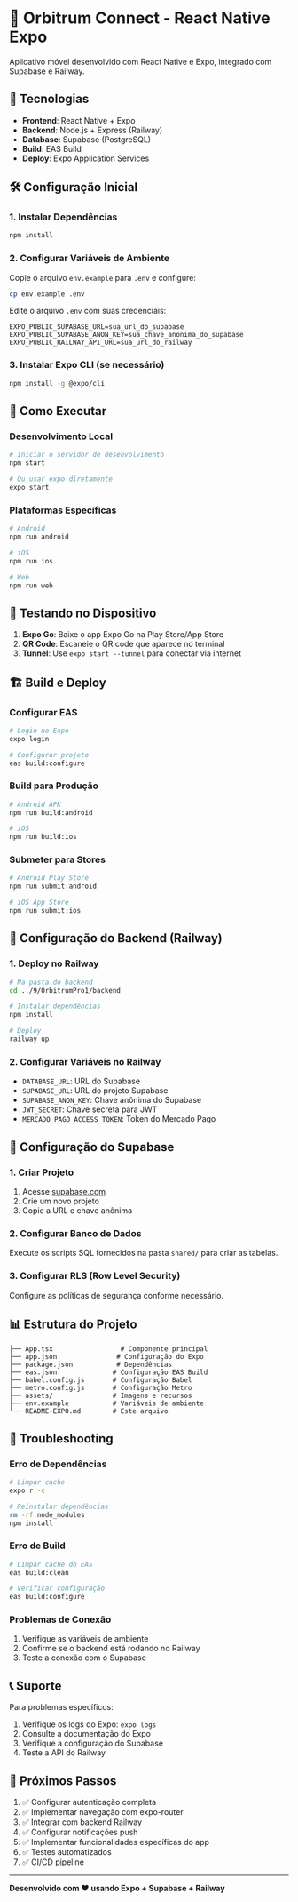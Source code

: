 # 🚀 Orbitrum Connect - React Native Expo

Aplicativo móvel desenvolvido com React Native e Expo, integrado com Supabase e Railway.

## 📱 Tecnologias

- **Frontend**: React Native + Expo
- **Backend**: Node.js + Express (Railway)
- **Database**: Supabase (PostgreSQL)
- **Build**: EAS Build
- **Deploy**: Expo Application Services

## 🛠️ Configuração Inicial

### 1. Instalar Dependências

```bash
npm install
```

### 2. Configurar Variáveis de Ambiente

Copie o arquivo `env.example` para `.env` e configure:

```bash
cp env.example .env
```

Edite o arquivo `.env` com suas credenciais:

```env
EXPO_PUBLIC_SUPABASE_URL=sua_url_do_supabase
EXPO_PUBLIC_SUPABASE_ANON_KEY=sua_chave_anonima_do_supabase
EXPO_PUBLIC_RAILWAY_API_URL=sua_url_do_railway
```

### 3. Instalar Expo CLI (se necessário)

```bash
npm install -g @expo/cli
```

## 🚀 Como Executar

### Desenvolvimento Local

```bash
# Iniciar o servidor de desenvolvimento
npm start

# Ou usar expo diretamente
expo start
```

### Plataformas Específicas

```bash
# Android
npm run android

# iOS
npm run ios

# Web
npm run web
```

## 📱 Testando no Dispositivo

1. **Expo Go**: Baixe o app Expo Go na Play Store/App Store
2. **QR Code**: Escaneie o QR code que aparece no terminal
3. **Tunnel**: Use `expo start --tunnel` para conectar via internet

## 🏗️ Build e Deploy

### Configurar EAS

```bash
# Login no Expo
expo login

# Configurar projeto
eas build:configure
```

### Build para Produção

```bash
# Android APK
npm run build:android

# iOS
npm run build:ios
```

### Submeter para Stores

```bash
# Android Play Store
npm run submit:android

# iOS App Store
npm run submit:ios
```

## 🔧 Configuração do Backend (Railway)

### 1. Deploy no Railway

```bash
# Na pasta do backend
cd ../9/OrbitrumPro1/backend

# Instalar dependências
npm install

# Deploy
railway up
```

### 2. Configurar Variáveis no Railway

- `DATABASE_URL`: URL do Supabase
- `SUPABASE_URL`: URL do projeto Supabase
- `SUPABASE_ANON_KEY`: Chave anônima do Supabase
- `JWT_SECRET`: Chave secreta para JWT
- `MERCADO_PAGO_ACCESS_TOKEN`: Token do Mercado Pago

## 🔐 Configuração do Supabase

### 1. Criar Projeto

1. Acesse [supabase.com](https://supabase.com)
2. Crie um novo projeto
3. Copie a URL e chave anônima

### 2. Configurar Banco de Dados

Execute os scripts SQL fornecidos na pasta `shared/` para criar as tabelas.

### 3. Configurar RLS (Row Level Security)

Configure as políticas de segurança conforme necessário.

## 📊 Estrutura do Projeto

```
├── App.tsx                 # Componente principal
├── app.json               # Configuração do Expo
├── package.json           # Dependências
├── eas.json              # Configuração EAS Build
├── babel.config.js       # Configuração Babel
├── metro.config.js       # Configuração Metro
├── assets/               # Imagens e recursos
├── env.example           # Variáveis de ambiente
└── README-EXPO.md        # Este arquivo
```

## 🐛 Troubleshooting

### Erro de Dependências

```bash
# Limpar cache
expo r -c

# Reinstalar dependências
rm -rf node_modules
npm install
```

### Erro de Build

```bash
# Limpar cache do EAS
eas build:clean

# Verificar configuração
eas build:configure
```

### Problemas de Conexão

1. Verifique as variáveis de ambiente
2. Confirme se o backend está rodando no Railway
3. Teste a conexão com o Supabase

## 📞 Suporte

Para problemas específicos:

1. Verifique os logs do Expo: `expo logs`
2. Consulte a documentação do Expo
3. Verifique a configuração do Supabase
4. Teste a API do Railway

## 🚀 Próximos Passos

1. ✅ Configurar autenticação completa
2. ✅ Implementar navegação com expo-router
3. ✅ Integrar com backend Railway
4. ✅ Configurar notificações push
5. ✅ Implementar funcionalidades específicas do app
6. ✅ Testes automatizados
7. ✅ CI/CD pipeline

---

**Desenvolvido com ❤️ usando Expo + Supabase + Railway**
